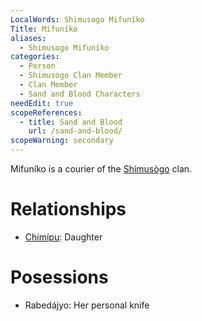 ```yaml
---
LocalWords: Shimusogo Mifuníko
Title: Mifuníko
aliases:
  - Shimusogo Mifuníko
categories:
  - Person
  - Shimusògo Clan Member
  - Clan Member
  - Sand and Blood Characters
needEdit: true
scopeReferences:
  - title: Sand and Blood
    url: /sand-and-blood/
scopeWarning: secondary
---
```


Mifuníko is a courier of the [Shimusògo]() clan.

# Relationships

* [Chimípu](/shimusogo-chimípu/): Daughter

# Posessions

* Rabedájyo: Her personal knife
